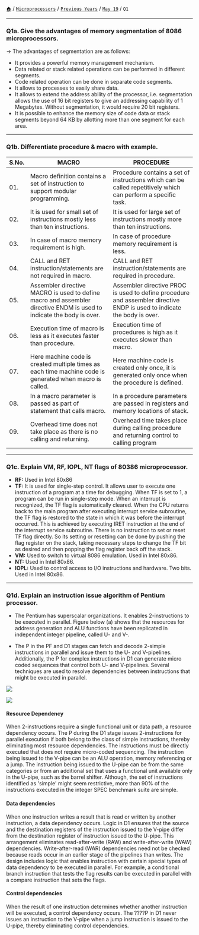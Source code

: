 [`🏠`](/) / [`Microprocessors`](/mp/) / [`Previous Years`](/mp/previous-years/) / [`May 19`](/mp/previous-years/may-19/) / `Q1`
 
<hr />

### Q1a. Give the advantages of memory segmentation of 8086 microprocessors.

→ The advantages of segmentation are as follows:

* It provides a powerful memory management mechanism.
* Data related or stack related operations can be performed in different segments.
* Code related operation can be done in separate code segments.
* It allows to processes to easily share data.
* It allows to extend the address ability of the processor, i.e. segmentation allows the use of 16 bit registers to give an addressing capability of 1 Megabytes. Without segmentation, it would require 20 bit registers.
* It is possible to enhance the memory size of code data or stack segments beyond 64 KB by allotting more than one segment for each area.

<hr />

### Q1b. Differentiate procedure & macro with example.

| S.No. | MACRO                                                                                                                | PROCEDURE                                                                                                               |
|-------|----------------------------------------------------------------------------------------------------------------------|-------------------------------------------------------------------------------------------------------------------------|
| 01.   | Macro definition contains a set of instruction to support modular programming.                                       | Procedure contains a set of instructions which can be called repetitively which can perform a specific task.            |
| 02.   | It is used for small set of instructions mostly less than ten instructions.                                          | It is used for large set of instructions mostly more than ten instructions.                                             |
| 03.   | In case of macro memory requirement is high.                                                                         | In case of procedure memory requirement is less.                                                                        |
| 04.   | CALL and RET instruction/statements are not required in macro.                                                       | CALL and RET instruction/statements are required in procedure.                                                          |
| 05.   | Assembler directive MACRO is used to define macro and assembler directive ENDM is used to indicate the body is over. | Assembler directive PROC is used to define procedure and assembler directive ENDP is used to indicate the body is over. |
| 06.   | Execution time of macro is less as it executes faster than procedure.                                                | Execution time of procedures is high as it executes slower than macro.                                                  |
| 07.   | Here machine code is created multiple times as each time machine code is generated when macro is called.             | Here machine code is created only once, it is generated only once when the procedure is defined.                        |
| 08.   | In a macro parameter is passed as part of statement that calls macro.                                                | In a procedure parameters are passed in registers and memory locations of stack.                                        |
| 09.   | Overhead time does not take place as there is no calling and returning.                                              | Overhead time takes place during calling procedure and returning control to calling program                             |

<hr />

### Q1c. Explain VM, RF, IOPL, NT flags of 80386 microprocessor.

* **RF:** Used in Intel 80x86
* **TF:** It is used for single-step control. It allows user to execute one instruction of a program at a time for debugging. When TF is set to 1, a program can be run in single-step mode. When an interrupt is recognized, the TF flag is automatically cleared. When the CPU returns back to the main program after executing interrupt service subroutine, the TF flag is restored to the state in which it was before the interrupt occurred. This is achieved by executing IRET instruction at the end of the interrupt service subroutine. There is no instruction to set or reset TF flag directly. So its setting or resetting can be done by pushing the flag register on the stack, taking necessary steps to change the TF bit as desired and then popping the flag register back off the stack.
* **VM:** Used to switch to virtual 8086 emulation. Used in Intel 80x86.
* **NT:** Used in Intel 80x86.
* **IOPL:** Used to control access to I/O instructions and hardware. Two bits. Used in Intel 80x86.

<hr />

### Q1d. Explain an instruction issue algorithm of Pentium processor.

* The Pentium has superscalar organizations. It enables 2-instructions to be executed in parallel. Figure below (a) shows that the resources for address generation and ALU functions have been replicated in independent integer pipeline, called U- and V-.

* The P in the PF and D1 stages can fetch and decode 2-simple instructions in parallel and issue them to the U- and V-pipelines. Additionally, the P for complex instructions in D1 can generate micro coded sequences that control both U- and V-pipelines. Several techniques are used to resolve dependencies between instructions that might be executed in parallel.

![](https://i.imgur.com/je0ua0m.png)

![](https://i.imgur.com/sakYsMc.png)

#### Resource Dependency

When 2-instructions require a single functional unit or data path, a resource dependency occurs. The P during the D1 stage issues 2-instructions for parallel execution if both belong to the class of simple instructions, thereby eliminating most resource dependencies. The instructions must be directly executed that does not require micro-coded sequencing. The instruction being issued to the V-pipe can be an ALU operation, memory referencing or a jump. The instruction being issued to the U-pipe can be from the same categories or from an additional set that uses a functional unit available only in the U-pipe, such as the barrel shifter. Although, the set of instructions identified as 'simple' might seem restrictive, more than 90% of the instructions executed in the integer SPEC benchmark suite are simple.

#### Data dependencies

When one instruction writes a result that is read or written by another instruction, a data dependency occurs. Logic in D1 ensures that the source and the destination registers of the instruction issued to the V-pipe differ from the destination register of instruction issued to the U-pipe. This arrangement eliminates read-after-write (RAW) and write-after-write (WAW) dependencies. Write-after-read (WAR) dependencies need not be checked because reads occur in an earlier stage of the pipelines than writes. The design includes logic that enables instruction with certain special types of data dependency to be executed in parallel. For example, a conditional branch instruction that tests the flag results can be executed in parallel with a compare instruction that sets the flags.

#### Control dependencies

When the result of one instruction determines whether another instruction will be executed, a control dependency occurs. The ????P in D1 never issues an instruction to the V-pipe when a jump instruction is issued to the U-pipe, thereby eliminating control dependencies.
